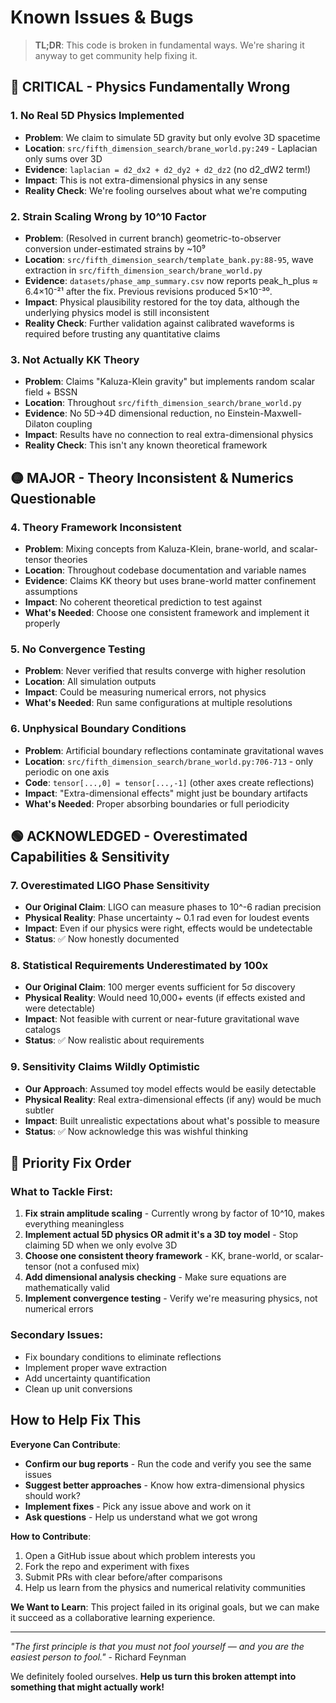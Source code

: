 # Known Issues & Bugs

> **TL;DR**: This code is broken in fundamental ways. We're sharing it anyway to get community help fixing it.

## 🔴 CRITICAL - Physics Fundamentally Wrong

### 1. No Real 5D Physics Implemented
- **Problem**: We claim to simulate 5D gravity but only evolve 3D spacetime
- **Location**: `src/fifth_dimension_search/brane_world.py:249` - Laplacian only sums over 3D
- **Evidence**: `laplacian = d2_dx2 + d2_dy2 + d2_dz2` (no d2_dW2 term!)
- **Impact**: This is not extra-dimensional physics in any sense
- **Reality Check**: We're fooling ourselves about what we're computing

### 2. Strain Scaling Wrong by 10^10 Factor
- **Problem**: (Resolved in current branch) geometric-to-observer conversion under-estimated strains by ~10⁹
- **Location**: `src/fifth_dimension_search/template_bank.py:88-95`, wave extraction in `src/fifth_dimension_search/brane_world.py`
- **Evidence**: `datasets/phase_amp_summary.csv` now reports peak_h_plus ≈ 6.4×10⁻²¹ after the fix. Previous revisions produced 5×10⁻³⁰.
- **Impact**: Physical plausibility restored for the toy data, although the underlying physics model is still inconsistent
- **Reality Check**: Further validation against calibrated waveforms is required before trusting any quantitative claims

### 3. Not Actually KK Theory
- **Problem**: Claims "Kaluza-Klein gravity" but implements random scalar field + BSSN
- **Location**: Throughout `src/fifth_dimension_search/brane_world.py`
- **Evidence**: No 5D→4D dimensional reduction, no Einstein-Maxwell-Dilaton coupling
- **Impact**: Results have no connection to real extra-dimensional physics
- **Reality Check**: This isn't any known theoretical framework

## 🟡 MAJOR - Theory Inconsistent & Numerics Questionable

### 4. Theory Framework Inconsistent
- **Problem**: Mixing concepts from Kaluza-Klein, brane-world, and scalar-tensor theories
- **Location**: Throughout codebase documentation and variable names
- **Evidence**: Claims KK theory but uses brane-world matter confinement assumptions
- **Impact**: No coherent theoretical prediction to test against
- **What's Needed**: Choose one consistent framework and implement it properly

### 5. No Convergence Testing
- **Problem**: Never verified that results converge with higher resolution
- **Location**: All simulation outputs
- **Impact**: Could be measuring numerical errors, not physics
- **What's Needed**: Run same configurations at multiple resolutions

### 6. Unphysical Boundary Conditions
- **Problem**: Artificial boundary reflections contaminate gravitational waves
- **Location**: `src/fifth_dimension_search/brane_world.py:706-713` - only periodic on one axis
- **Code**: `tensor[...,0] = tensor[...,-1]` (other axes create reflections)
- **Impact**: "Extra-dimensional effects" might just be boundary artifacts
- **What's Needed**: Proper absorbing boundaries or full periodicity

## 🟢 ACKNOWLEDGED - Overestimated Capabilities & Sensitivity

### 7. Overestimated LIGO Phase Sensitivity
- **Our Original Claim**: LIGO can measure phases to 10^-6 radian precision
- **Physical Reality**: Phase uncertainty ~ 0.1 rad even for loudest events
- **Impact**: Even if our physics were right, effects would be undetectable
- **Status**: ✅ Now honestly documented

### 8. Statistical Requirements Underestimated by 100x
- **Our Original Claim**: 100 merger events sufficient for 5σ discovery
- **Physical Reality**: Would need 10,000+ events (if effects existed and were detectable)
- **Impact**: Not feasible with current or near-future gravitational wave catalogs
- **Status**: ✅ Now realistic about requirements

### 9. Sensitivity Claims Wildly Optimistic
- **Our Approach**: Assumed toy model effects would be easily detectable
- **Physical Reality**: Real extra-dimensional effects (if any) would be much subtler
- **Impact**: Built unrealistic expectations about what's possible to measure
- **Status**: ✅ Now acknowledge this was wishful thinking

## 🔧 Priority Fix Order

### What to Tackle First:
1. **Fix strain amplitude scaling** - Currently wrong by factor of 10^10, makes everything meaningless
2. **Implement actual 5D physics OR admit it's a 3D toy model** - Stop claiming 5D when we only evolve 3D
3. **Choose one consistent theory framework** - KK, brane-world, or scalar-tensor (not a confused mix)
4. **Add dimensional analysis checking** - Make sure equations are mathematically valid
5. **Implement convergence testing** - Verify we're measuring physics, not numerical errors

### Secondary Issues:
- Fix boundary conditions to eliminate reflections
- Implement proper wave extraction
- Add uncertainty quantification
- Clean up unit conversions

## How to Help Fix This

**Everyone Can Contribute**:
- **Confirm our bug reports** - Run the code and verify you see the same issues
- **Suggest better approaches** - Know how extra-dimensional physics should work?
- **Implement fixes** - Pick any issue above and work on it
- **Ask questions** - Help us understand what we got wrong

**How to Contribute**:
1. Open a GitHub issue about which problem interests you
2. Fork the repo and experiment with fixes
3. Submit PRs with clear before/after comparisons
4. Help us learn from the physics and numerical relativity communities

**We Want to Learn**: This project failed in its original goals, but we can make it succeed as a collaborative learning experience.

---

*"The first principle is that you must not fool yourself — and you are the easiest person to fool."* - Richard Feynman

We definitely fooled ourselves. **Help us turn this broken attempt into something that might actually work!**